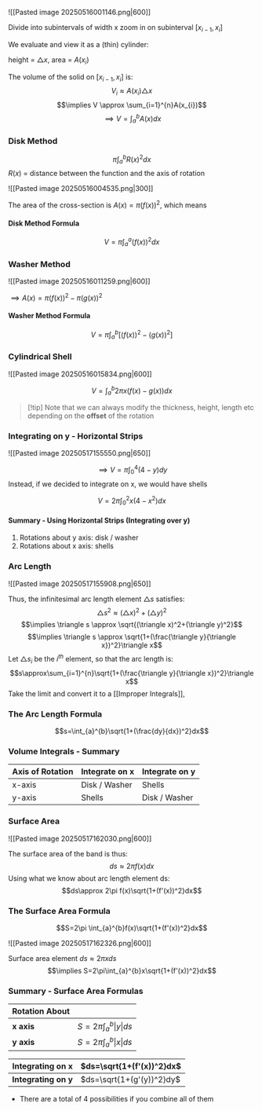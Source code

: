 
![[Pasted image 20250516001146.png|600]]

Divide into subintervals of width x zoom in on subinterval $[x_{i-1}, x_{i}]$

We evaluate and view it as a (thin) cylinder:

height = $\triangle x$, area = $A(x_{i})$

The volume of the solid on $[x_{i-1}, x_{i}]$ is:
$$V_{i}\approx A(x_{i})\triangle x$$
$$\implies V \approx \sum_{i=1}^{n}A(x_{i})$$
$$\implies V=\int_{a}^{b}A(x)dx$$
### Disk Method

$$\pi\int_{a}^{b}R(x)^2 dx$$
$R(x)$ = distance between the function and the axis of rotation

![[Pasted image 20250516004535.png|300]]

The area of the cross-section is $A(x)=\pi(f(x))^2$, which means

#### Disk Method Formula
$$V=\pi\int_{a}^{a}(f(x))^2dx$$
### Washer Method

![[Pasted image 20250516011259.png|600]]

$\implies A(x) = \pi(f(x))^2-\pi(g(x))^2$

#### Washer Method Formula
$$V = \pi\int_{a}^{b}[(f(x))^2-(g(x))^2]$$

### Cylindrical Shell

![[Pasted image 20250516015834.png|600]]

$$V=\int_{a}^{b}2\pi x(f(x)-g(x))dx$$
>[!tip] Note that we can always modify the thickness, height, length etc depending on the **offset** of the rotation

### Integrating on y - Horizontal Strips


![[Pasted image 20250517155550.png|650]]

$$\implies V=\pi\int_{0}^{4}(4-y)dy$$
Instead, if we decided to integrate on x, we would have shells

$$V=2\pi\int_{0}^{2}x(4-x^2)dx$$
#### Summary - Using Horizontal Strips (Integrating over y)

1. Rotations about y axis: disk / washer
2. Rotations about x axis: shells

### Arc Length

![[Pasted image 20250517155908.png|650]]


Thus, the infinitesimal arc length element $\triangle s$ satisfies:
$$\triangle s^2 \approx(\triangle x)^2+(\triangle y)^2$$
$$\implies \triangle s \approx \sqrt{(\triangle x)^2+(\triangle y)^2}$$
$$\implies \triangle s \approx \sqrt{1+(\frac{\triangle y}{\triangle x})^2}\triangle x$$
Let $\triangle s_{i}$ be the $i^{th}$ element, so that the arc length is:
$$s\approx\sum_{i=1}^{n}\sqrt{1+(\frac{\triangle y}{\triangle x})^2}\triangle x$$
Take the limit and convert it to a [[Improper Integrals]],

### The Arc Length Formula

$$s=\int_{a}^{b}\sqrt{1+(\frac{dy}{dx})^2}dx$$

### Volume Integrals - Summary

| Axis of Rotation | Integrate on x | Integrate on y |
| ---------------- | -------------- | -------------- |
| x-axis           | Disk / Washer  | Shells         |
| y-axis           | Shells         | Disk / Washer  |

### Surface Area

![[Pasted image 20250517162030.png|600]]

The surface area of the band is thus:
$$ds\approx 2\pi f(x) dx$$
Using what we know about arc length element ds:
$$ds\approx 2\pi f(x)\sqrt{1+(f'(x))^2}dx$$
### The Surface Area Formula
$$S=2\pi \int_{a}^{b}f(x)\sqrt{1+(f'(x))^2}dx$$

![[Pasted image 20250517162326.png|600]]

Surface area element $ds\approx 2\pi x ds$
$$\implies S=2\pi\int_{a}^{b}x\sqrt{1+(f'(x))^2}dx$$

### Summary - Surface Area Formulas

| Rotation About |                              |
| -------------- | ---------------------------- |
| **x axis**     | $S=2\pi \int_{a}^{b}\|y\|ds$ |
| **y axis**     | $S=2\pi \int_{a}^{b}\|x\|ds$ |

| Integrating on x     | $ds=\sqrt{1+(f'(x))^2}dx$ |
| -------------------- | ------------------------- |
| **Integrating on y** | $ds=\sqrt{1+(g'(y))^2}dy$ |

- There are a total of 4 possibilities if you combine all of them